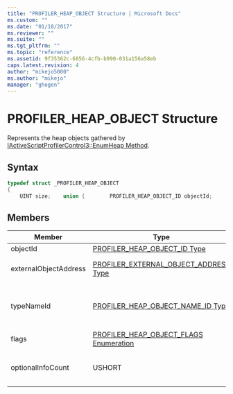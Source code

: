 ```yaml
---
title: "PROFILER_HEAP_OBJECT Structure | Microsoft Docs"
ms.custom: ""
ms.date: "01/18/2017"
ms.reviewer: ""
ms.suite: ""
ms.tgt_pltfrm: ""
ms.topic: "reference"
ms.assetid: 9f35362c-6856-4cfb-b990-031a156a58eb
caps.latest.revision: 4
author: "mikejo5000"
ms.author: "mikejo"
manager: "ghogen"
---
```

# PROFILER_HEAP_OBJECT Structure
Represents the heap objects gathered by [IActiveScriptProfilerControl3::EnumHeap Method](../../winscript/reference/iactivescriptprofilercontrol3-enumheap-method.md).  
  
## Syntax  
  
```cpp
typedef struct _PROFILER_HEAP_OBJECT  
{  
    UINT size;    union {        PROFILER_HEAP_OBJECT_ID objectId;        PROFILER_EXTERNAL_OBJECT_ADDRESS externalObjectAddress;    };    PROFILER_HEAP_OBJECT_NAME_ID typeNameId;    USHORT flags;     USHORT optionalInfoCount;} PROFILER_HEAP_OBJECT;  
```  
  
## Members  
  
|Member|Type|Description|  
|------------|----------|-----------------|  
|objectId|[PROFILER_HEAP_OBJECT_ID Type](../../winscript/reference/profiler-heap-object-id-type.md)|The ID of the heap object.|  
|externalObjectAddress|[PROFILER_EXTERNAL_OBJECT_ADDRESS Type](../../winscript/reference/profiler-external-object-address-type.md)|The external object address of an object, such as a C++-allocated object, that is outside the JavaScript heap.|  
|typeNameId|[PROFILER_HEAP_OBJECT_NAME_ID Type](../../winscript/reference/profiler-heap-object-name-id-type.md)|The ID of the heap object type name, retrieved from [IActiveScriptProfilerHeapEnum::GetNameIdMap](../../winscript/reference/iactivescriptprofilerheapenum-getnameidmap.md). Only one of `externalObjectAddress` or `typeName` is present depending on the `flags` value.|  
|flags|[PROFILER_HEAP_OBJECT_FLAGS Enumeration](../../winscript/reference/profiler-heap-object-flags-enumeration.md)|The flags that contain basic information about the heap object.|  
|optionalInfoCount|USHORT|The number of [PROFILER_HEAP_OBJECT_OPTIONAL_INFO Structure](../../winscript/reference/profiler-heap-object-optional-info-structure.md) records that are available for the heap object.|